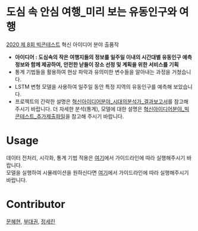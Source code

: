 # 도심 속 안심 여행_미리 보는 유동인구와 여행
[2020 제 8회 빅콘테스트](https://www.bigcontest.or.kr/) 혁신 아이디어 분야 출품작

- **아이디어 : 도심속의 작은 여행지들의 정보를 일주일 이내의 시간대별 유동인구 예측 정보와 함께 제공하여, 안전한 낟들이 장소 선정 및 계획을 위한 서비스를 기획**
- 통계 기법들을 활용하여 현상 파악과 유의미한 변수들을 알아내는 과정을 거쳤습니다.
- LSTM 변형 모델을 사용하여 일주일 동안 특정 지역의 유동인구를 예측해 보았습니다.
- 프로젝트의 간략한 설명은 [혁신아이디어분야_시대의분석가_결과보고서](https://github.com/hyehyeonmoon/2020_Big_contest/blob/main/%ED%98%81%EC%8B%A0%EC%95%84%EC%9D%B4%EB%94%94%EC%96%B4%EB%B6%84%EC%95%BC_%EC%8B%9C%EB%8C%80%EC%9D%98%EB%B6%84%EC%84%9D%EA%B0%80_%EA%B2%B0%EA%B3%BC%EB%B3%B4%EA%B3%A0%EC%84%9C.pdf)를 참고해 주시기 바랍니다. 더 자세한 분석(통계), 모델에 대한 설명은 [혁신아이디어분야_빅콘테스트_추가제출파일](https://github.com/hyehyeonmoon/2020_Big_contest/blob/main/%ED%98%81%EC%8B%A0%EC%95%84%EC%9D%B4%EB%94%94%EC%96%B4%EB%B6%84%EC%95%BC_%EB%B9%85%EC%BD%98%ED%85%8C%EC%8A%A4%ED%8A%B8_%EC%B6%94%EA%B0%80%EC%A0%9C%EC%B6%9C%ED%8C%8C%EC%9D%BC.pdf)을 참고해 주시기 바랍니다.

# Usage

데이터 전처리, 시각화, 통계 기법 적용은 [여기](https://github.com/hyehyeonmoon/2020_Big_contest/tree/main/%EC%BD%94%EB%93%9C)에서 가이드라인에 따라 실행해주시기 바랍니다.  
모델을 실행하여 시뮬레이션을 원하신다면 [여기](https://github.com/hyehyeonmoon/2020_Big_contest/tree/main/%EB%AA%A8%EB%8D%B8%EB%A7%81)에서 가이드라인에 따라 실행해주시기 바랍니다.

# Contributor
[문혜현](https://github.com/hyehyeonmoon), [부대권](https://github.com/deagwon97), [정세린](https://github.com/Serin-J)





